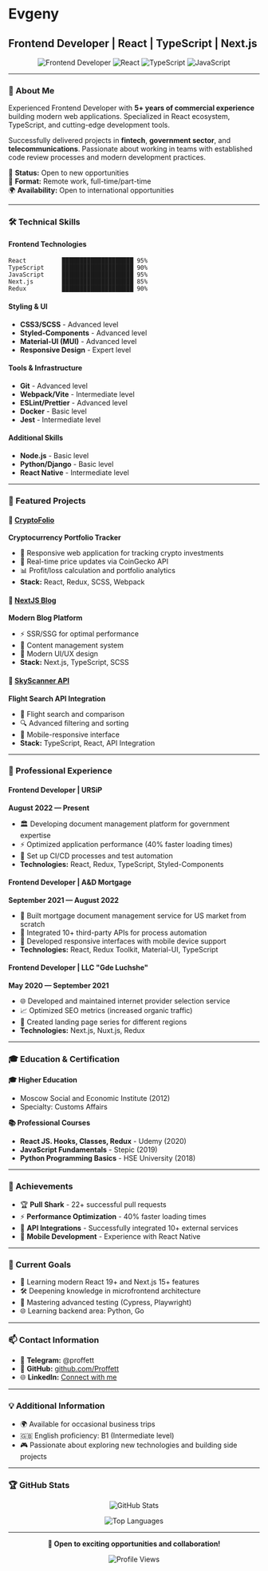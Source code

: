 # Evgeny
## Frontend Developer | React | TypeScript | Next.js

<div align="center">

![Frontend Developer](https://img.shields.io/badge/Frontend-Developer-blue)
![React](https://img.shields.io/badge/React-Expert-61DAFB?logo=react)
![TypeScript](https://img.shields.io/badge/TypeScript-Advanced-3178C6?logo=typescript)
![JavaScript](https://img.shields.io/badge/JavaScript-Expert-F7DF1E?logo=javascript)

</div>

---

### 👋 About Me

Experienced Frontend Developer with **5+ years of commercial experience** building modern web applications. Specialized in React ecosystem, TypeScript, and cutting-edge development tools.

Successfully delivered projects in **fintech**, **government sector**, and **telecommunications**. Passionate about working in teams with established code review processes and modern development practices.

💼 **Status:** Open to new opportunities  
🎯 **Format:** Remote work, full-time/part-time  
🌍 **Availability:** Open to international opportunities  

---

### 🛠 Technical Skills

#### Frontend Technologies
```
React          ████████████████████ 95%
TypeScript     ████████████████████ 90%
JavaScript     ████████████████████ 95%
Next.js        ████████████████████ 85%
Redux          ████████████████████ 90%
```

#### Styling & UI
- **CSS3/SCSS** - Advanced level
- **Styled-Components** - Advanced level  
- **Material-UI (MUI)** - Advanced level
- **Responsive Design** - Expert level

#### Tools & Infrastructure
- **Git** - Advanced level
- **Webpack/Vite** - Intermediate level
- **ESLint/Prettier** - Advanced level
- **Docker** - Basic level
- **Jest** - Intermediate level

#### Additional Skills
- **Node.js** - Basic level
- **Python/Django** - Basic level
- **React Native** - Intermediate level

---

### 🚀 Featured Projects

#### 🔗 [CryptoFolio](https://github.com/Proffett/cryptoFolio)
**Cryptocurrency Portfolio Tracker**
- 📱 Responsive web application for tracking crypto investments
- 🔄 Real-time price updates via CoinGecko API
- 📊 Profit/loss calculation and portfolio analytics
- **Stack:** React, Redux, SCSS, Webpack

#### 🔗 [NextJS Blog](https://github.com/Proffett/nextJsBlog)
**Modern Blog Platform**
- ⚡ SSR/SSG for optimal performance
- 📝 Content management system
- 🎨 Modern UI/UX design
- **Stack:** Next.js, TypeScript, SCSS

#### 🔗 [SkyScanner API](https://github.com/Proffett/SkyScannerApi)
**Flight Search API Integration**
- 🛫 Flight search and comparison
- 🔍 Advanced filtering and sorting
- 📱 Mobile-responsive interface
- **Stack:** TypeScript, React, API Integration

---

### 💼 Professional Experience

#### Frontend Developer | URSiP
**August 2022 — Present**
- 🏛️ Developing document management platform for government expertise
- ⚡ Optimized application performance (40% faster loading times)
- 🔧 Set up CI/CD processes and test automation
- **Technologies:** React, Redux, TypeScript, Styled-Components

#### Frontend Developer | A&D Mortgage
**September 2021 — August 2022**
- 🏦 Built mortgage document management service for US market from scratch
- 🔗 Integrated 10+ third-party APIs for process automation
- 📱 Developed responsive interfaces with mobile device support
- **Technologies:** React, Redux Toolkit, Material-UI, TypeScript

#### Frontend Developer | LLC "Gde Luchshe"
**May 2020 — September 2021**
- 🌐 Developed and maintained internet provider selection service
- 📈 Optimized SEO metrics (increased organic traffic)
- 🎯 Created landing page series for different regions
- **Technologies:** Next.js, Nuxt.js, Redux

---

### 🎓 Education & Certification

**🎓 Higher Education**
- Moscow Social and Economic Institute (2012)
- Specialty: Customs Affairs

**📚 Professional Courses**
- **React JS. Hooks, Classes, Redux** - Udemy (2020)
- **JavaScript Fundamentals** - Stepic (2019)  
- **Python Programming Basics** - HSE University (2018)

---

### 🌟 Achievements

- 🏆 **Pull Shark** - 22+ successful pull requests
- ⚡ **Performance Optimization** - 40% faster loading times
- 🔗 **API Integrations** - Successfully integrated 10+ external services
- 📱 **Mobile Development** - Experience with React Native

---

### 🎯 Current Goals

- 🚀 Learning modern React 19+ and Next.js 15+ features
- 🛠️ Deepening knowledge in microfrontend architecture
- 🧪 Mastering advanced testing (Cypress, Playwright)
- 🌐 Learning backend area: Python, Go

---

### 📫 Contact Information

- 💬 **Telegram:** @proffett
- 🔗 **GitHub:** [github.com/Proffett](https://github.com/Proffett)
- 🌐 **LinkedIn:** [Connect with me](https://linkedin.com/in/evgeny-sterkhov)

---

### 💡 Additional Information

- 🌍 Available for occasional business trips
- 🇬🇧 English proficiency: B1 (Intermediate level)
- 🎮 Passionate about exploring new technologies and building side projects

---

### 🏆 GitHub Stats

<div align="center">

![GitHub Stats](https://github-readme-stats.vercel.app/api?username=Proffett&show_icons=true&theme=default)

![Top Languages](https://github-readme-stats.vercel.app/api/top-langs/?username=Proffett&layout=compact&theme=default)

</div>

---

<div align="center">

**💼 Open to exciting opportunities and collaboration!**

![Profile Views](https://komarev.com/ghpvc/?username=Proffett&color=blue)

</div>

